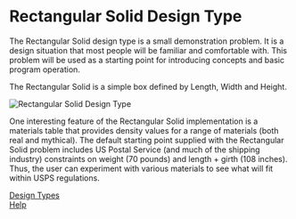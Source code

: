 # Rectangular Solid Design Type

The Rectangular Solid design type is a small demonstration problem.
It is a design situation that most people will be familiar and comfortable with.
This problem will be used as a starting point for introducing concepts and basic program operation.

The Rectangular Solid is a simple box defined by Length, Width and Height.

![Rectangular Solid Design Type](/docs/Help/DesignTypes/img/RectangularSolidDiagram.png "Rectangular Solid Design Type")

One interesting feature of the Rectangular Solid implementation is a materials table that 
provides density values for a range of materials (both real and mythical). 
The default starting point supplied with the Rectangular Solid problem includes US Postal Service 
(and much of the shipping industry) constraints on weight (70 pounds) and length + girth
(108 inches). 
Thus, the user can experiment with various materials to see what will fit within USPS regulations.


[Design Types](/docs/Help/DesignTypes)   
[Help](/docs/Help)   
